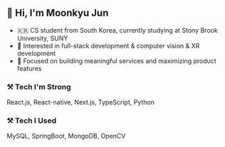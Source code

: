 ## 👋 Hi, I'm Moonkyu Jun

- 🇰🇷 CS student from South Korea, currently studying at Stony Brook University, SUNY
- 🔧 Interested in full-stack development & computer vision & XR development
- 🚀 Focused on building meaningful services and maximizing product features

### ⚒️ Tech I'm Strong
React.js, React-native, Next.js, TypeScript, Python

### ⚒️ Tech I Used
MySQL, SpringBoot, MongoDB, OpenCV
